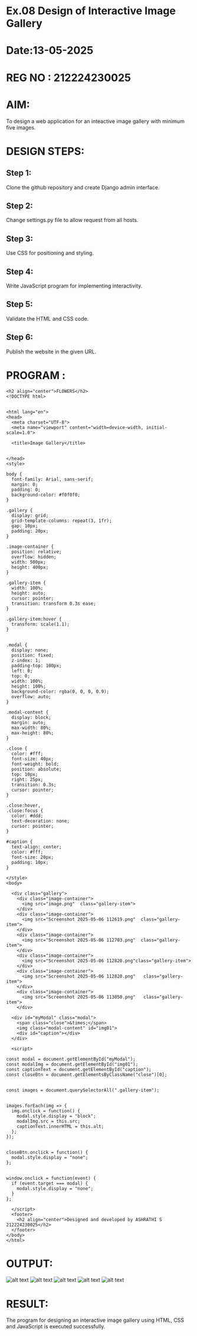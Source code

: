 # Ex.08 Design of Interactive Image Gallery
# Date:13-05-2025
# REG NO : 212224230025
# AIM:
To design a web application for an inteactive image gallery with minimum five images.

# DESIGN STEPS:
## Step 1:
Clone the github repository and create Django admin interface.

## Step 2:
Change settings.py file to allow request from all hosts.

## Step 3:
Use CSS for positioning and styling.

## Step 4:
Write JavaScript program for implementing interactivity.

## Step 5:
Validate the HTML and CSS code.

## Step 6:
Publish the website in the given URL.

# PROGRAM :
```
<h2 align="center">FLOWERS</h2>
<!DOCTYPE html>


<html lang="en">
<head>
  <meta charset="UTF-8">
  <meta name="viewport" content="width=device-width, initial-scale=1.0">
 
  <title>Image Gallery</title>
  

</head>
<style>
 
body {
  font-family: Arial, sans-serif;
  margin: 0;
  padding: 0;
  background-color: #f0f0f0;
}

.gallery {
  display: grid;
  grid-template-columns: repeat(3, 1fr);
  gap: 10px;
  padding: 20px;
}

.image-container {
  position: relative;
  overflow: hidden;
  width: 500px;
  height: 400px;
}

.gallery-item {
  width: 100%;
  height: auto;
  cursor: pointer;
  transition: transform 0.3s ease;
}

.gallery-item:hover {
  transform: scale(1.1);
}


.modal {
  display: none; 
  position: fixed;
  z-index: 1;
  padding-top: 100px;
  left: 0;
  top: 0;
  width: 100%;
  height: 100%;
  background-color: rgba(0, 0, 0, 0.9);
  overflow: auto;
}

.modal-content {
  display: block;
  margin: auto;
  max-width: 80%;
  max-height: 80%;
}

.close {
  color: #fff;
  font-size: 40px;
  font-weight: bold;
  position: absolute;
  top: 10px;
  right: 25px;
  transition: 0.3s;
  cursor: pointer;
}

.close:hover,
.close:focus {
  color: #ddd;
  text-decoration: none;
  cursor: pointer;
}

#caption {
  text-align: center;
  color: #fff;
  font-size: 20px;
  padding: 10px;
}

</style>
<body>

  <div class="gallery">
    <div class="image-container">
      <img src="image.png"  class="gallery-item">
    </div>
    <div class="image-container">
      <img src="Screenshot 2025-05-06 112619.png"  class="gallery-item">
    </div>
    <div class="image-container">
      <img src="Screenshot 2025-05-06 112703.png"  class="gallery-item">
    </div>
    <div class="image-container">
      <img src="Screenshot 2025-05-06 112820.png"class="gallery-item">
    </div>
    <div class="image-container">
      <img src="Screenshot 2025-05-06 112820.png"   class="gallery-item">
    </div>
    <div class="image-container">
      <img src="Screenshot 2025-05-06 113050.png"   class="gallery-item">
    </div>
  
  <div id="myModal" class="modal">
    <span class="close">&times;</span>
    <img class="modal-content" id="img01">
    <div id="caption"></div>
  </div>

  <script>
  
const modal = document.getElementById("myModal");
const modalImg = document.getElementById("img01");
const captionText = document.getElementById("caption");
const closeBtn = document.getElementsByClassName("close")[0];


const images = document.querySelectorAll(".gallery-item");


images.forEach(img => {
  img.onclick = function() {
    modal.style.display = "block";
    modalImg.src = this.src;
    captionText.innerHTML = this.alt;
  };
});


closeBtn.onclick = function() {
  modal.style.display = "none";
};


window.onclick = function(event) {
  if (event.target === modal) {
    modal.style.display = "none";
  }
};

  </script>
  <footer>
    <h2 align="center">Designed and developed by ASHRATHI S 212224230025</h2>
  </footer>
</body>
</html>
```
# OUTPUT:
![alt text](<Screenshot 2025-05-06 113640.png>)
![alt text](<Screenshot 2025-05-06 112619.png>)
![alt text](<Screenshot 2025-05-06 112703-1.png>)
![alt text](<Screenshot 2025-05-06 112820.png>)
![alt text](<Screenshot 2025-05-06 113050.png>)
# RESULT:
The program for designing an interactive image gallery using HTML, CSS and JavaScript is executed successfully.